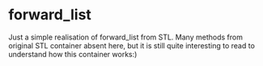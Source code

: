 # forward_list
Just a simple realisation of forward_list from STL. Many methods from original STL container absent here, but it is still quite interesting to read to understand how this container works:)  
